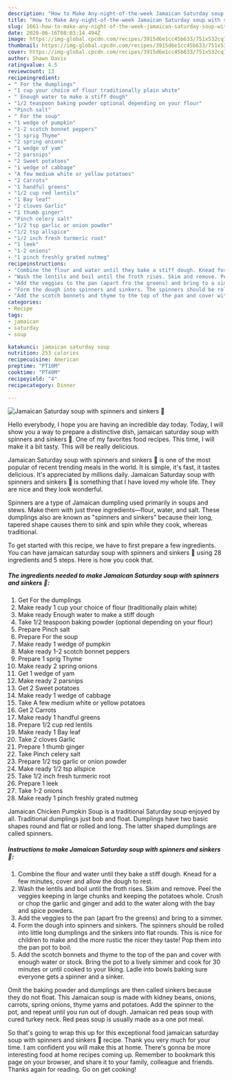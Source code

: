 ```yaml
---
description: "How to Make Any-night-of-the-week Jamaican Saturday soup with spinners and sinkers 🌱"
title: "How to Make Any-night-of-the-week Jamaican Saturday soup with spinners and sinkers 🌱"
slug: 1661-how-to-make-any-night-of-the-week-jamaican-saturday-soup-with-spinners-and-sinkers
date: 2020-06-16T08:03:14.494Z
image: https://img-global.cpcdn.com/recipes/3915d6e1cc45b633/751x532cq70/jamaican-saturday-soup-with-spinners-and-sinkers-🌱-recipe-main-photo.jpg
thumbnail: https://img-global.cpcdn.com/recipes/3915d6e1cc45b633/751x532cq70/jamaican-saturday-soup-with-spinners-and-sinkers-🌱-recipe-main-photo.jpg
cover: https://img-global.cpcdn.com/recipes/3915d6e1cc45b633/751x532cq70/jamaican-saturday-soup-with-spinners-and-sinkers-🌱-recipe-main-photo.jpg
author: Shawn Davis
ratingvalue: 4.5
reviewcount: 13
recipeingredient:
- " For the dumplings"
- "1 cup your choice of flour traditionally plain white"
- " Enough water to make a stiff dough"
- "1/2 teaspoon baking powder optional depending on your flour"
- "Pinch salt"
- " For the soup"
- "1 wedge of pumpkin"
- "1-2 scotch bonnet peppers"
- "1 sprig Thyme"
- "2 spring onions"
- "1 wedge of yam"
- "2 parsnips"
- "2 Sweet potatoes"
- "1 wedge of cabbage"
- "A few medium white or yellow potatoes"
- "2 Carrots"
- "1 handful greens"
- "1/2 cup red lentils"
- "1 Bay leaf"
- "2 cloves Garlic"
- "1 thumb ginger"
- "Pinch celery salt"
- "1/2 tsp garlic or onion powder"
- "1/2 tsp allspice"
- "1/2 inch fresh turmeric root"
- "1 leek"
- "1-2 onions"
- "1 pinch freshly grated nutmeg"
recipeinstructions:
- "Combine the flour and water until they bake a stiff dough. Knead for a few minutes, cover and allow the dough to rest."
- "Wash the lentils and boil until the froth rises. Skim and remove. Peel the veggies keeping in large chunks and keeping the potatoes whole. Crush or chop the garlic and ginger and add to the water along with the bay and spice powders."
- "Add the veggies to the pan (apart fro the greens) and bring to a simmer."
- "Form the dough into spinners and sinkers. The spinners should be rolled into little long dumplings and the sinkers into flat rounds. This is nice for children to make and the more rustic the nicer they taste! Pop them into the pan pot to boil."
- "Add the scotch bonnets and thyme to the top of the pan and cover with enough water or stock. Bring the pot to a lively simmer and cook for 30 minutes or until cooked to your liking. Ladle into bowls baking sure everyone gets a spinner and a sinker."
categories:
- Recipe
tags:
- jamaican
- saturday
- soup

katakunci: jamaican saturday soup 
nutrition: 253 calories
recipecuisine: American
preptime: "PT10M"
cooktime: "PT40M"
recipeyield: "4"
recipecategory: Dinner

---
```



![Jamaican Saturday soup with spinners and sinkers 🌱](https://img-global.cpcdn.com/recipes/3915d6e1cc45b633/751x532cq70/jamaican-saturday-soup-with-spinners-and-sinkers-🌱-recipe-main-photo.jpg)

Hello everybody, I hope you are having an incredible day today. Today, I will show you a way to prepare a distinctive dish, jamaican saturday soup with spinners and sinkers 🌱. One of my favorites food recipes. This time, I will make it a bit tasty. This will be really delicious.

Jamaican Saturday soup with spinners and sinkers 🌱 is one of the most popular of recent trending meals in the world. It is simple, it's fast, it tastes delicious. It's appreciated by millions daily. Jamaican Saturday soup with spinners and sinkers 🌱 is something that I have loved my whole life. They are nice and they look wonderful.

Spinners are a type of Jamaican dumpling used primarily in soups and stews. Make them with just three ingredients—flour, water, and salt. These dumplings also are known as &#34;spinners and sinkers&#34; because their long, tapered shape causes them to sink and spin while they cook, whereas traditional.


To get started with this recipe, we have to first prepare a few ingredients. You can have jamaican saturday soup with spinners and sinkers 🌱 using 28 ingredients and 5 steps. Here is how you cook that.

<!--inarticleads1-->

##### The ingredients needed to make Jamaican Saturday soup with spinners and sinkers 🌱:

1. Get  For the dumplings
1. Make ready 1 cup your choice of flour (traditionally plain white)
1. Make ready  Enough water to make a stiff dough
1. Take 1/2 teaspoon baking powder (optional depending on your flour)
1. Prepare Pinch salt
1. Prepare  For the soup
1. Make ready 1 wedge of pumpkin
1. Make ready 1-2 scotch bonnet peppers
1. Prepare 1 sprig Thyme
1. Make ready 2 spring onions
1. Get 1 wedge of yam
1. Make ready 2 parsnips
1. Get 2 Sweet potatoes
1. Make ready 1 wedge of cabbage
1. Take A few medium white or yellow potatoes
1. Get 2 Carrots
1. Make ready 1 handful greens
1. Prepare 1/2 cup red lentils
1. Make ready 1 Bay leaf
1. Take 2 cloves Garlic
1. Prepare 1 thumb ginger
1. Take Pinch celery salt
1. Prepare 1/2 tsp garlic or onion powder
1. Make ready 1/2 tsp allspice
1. Take 1/2 inch fresh turmeric root
1. Prepare 1 leek
1. Take 1-2 onions
1. Make ready 1 pinch freshly grated nutmeg


Jamaican Chicken Pumpkin Soup is a traditional Saturday soup enjoyed by all. Traditional dumplings just bob and float. Dumplings have two basic shapes round and flat or rolled and long. The latter shaped dumplings are called spinners. 

<!--inarticleads2-->

##### Instructions to make Jamaican Saturday soup with spinners and sinkers 🌱:

1. Combine the flour and water until they bake a stiff dough. Knead for a few minutes, cover and allow the dough to rest.
1. Wash the lentils and boil until the froth rises. Skim and remove. Peel the veggies keeping in large chunks and keeping the potatoes whole. Crush or chop the garlic and ginger and add to the water along with the bay and spice powders.
1. Add the veggies to the pan (apart fro the greens) and bring to a simmer.
1. Form the dough into spinners and sinkers. The spinners should be rolled into little long dumplings and the sinkers into flat rounds. This is nice for children to make and the more rustic the nicer they taste! Pop them into the pan pot to boil.
1. Add the scotch bonnets and thyme to the top of the pan and cover with enough water or stock. Bring the pot to a lively simmer and cook for 30 minutes or until cooked to your liking. Ladle into bowls baking sure everyone gets a spinner and a sinker.


Omit the baking powder and dumplings are then called sinkers because they do not float. This Jamaican soup is made with kidney beans, onions, carrots, spring onions, thyme yams and potatoes. Add the spinner to the pot, and repeat until you run out of dough. Jamaican red peas soup with cured turkey neck. Red peas soup is usually made as a one pot meal. 

So that's going to wrap this up for this exceptional food jamaican saturday soup with spinners and sinkers 🌱 recipe. Thank you very much for your time. I am confident you will make this at home. There's gonna be more interesting food at home recipes coming up. Remember to bookmark this page on your browser, and share it to your family, colleague and friends. Thanks again for reading. Go on get cooking!
